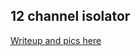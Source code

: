 ## 12 channel isolator 

[Writeup and pics here](http://www.mastrogippo.it/2019/08/first-prototype-and-test-hardware/)